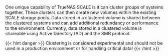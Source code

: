 One unique capability of TrueNAS SCALE is it can cluster groups of systems together.
These clusters can then create new volumes within the existing SCALE storage pools.
Data stored in a clustered volume is shared between the clustered systems and can add additional redundancy or performance to the environment.
Currently, data stored in a clustered volume is shareable using Active Directory (AD) and the SMB protocol.

{{< hint danger >}}
Clustering is considered experimental and should not be used in a production environment or for handling critical data!
{{< /hint >}}
